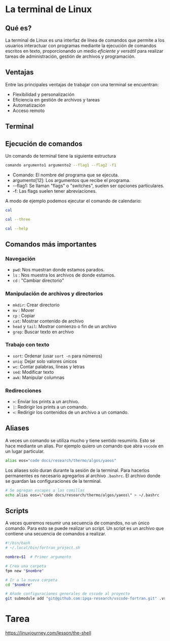 # La terminal de Linux

## Qué es?

La terminal de Linux es una interfaz de línea de comandos que permite a los
usuarios interactuar con programas mediante la ejecución de comandos
escritos en texto, proporcionando un medio _eficiente y versátil_ para
realizar tareas de administración, gestión de archivos y programación.

## Ventajas

Entre las principales ventajas de trabajar con una terminal se encuentran:

- Flexibilidad y personalización
- Eficiencia en gestión de archivos y tareas
- Automatización
- Acceso remoto

## Terminal

## Ejecución de comandos

Un comando de terminal tiene la siguiente estructura

```bash
comando argumento1 argumento2 --flag1 --flag2 -f1
```
- Comando: El nombre del programa que se ejecuta.
- argumento[12]: Los argumentos que recibe el programa.
- --flag1: Se llaman "flags" o "switches", suelen ser opciones particulares.
- -f: Las flags suelen tener abreviaciones.


A modo de ejemplo podemos ejecutar el comando de calendario:

```bash
cal
```

```bash
cal --three
```

```bash
cal --help
```

## Comandos más importantes

### Navegación
- `pwd`: Nos muestran donde estamos parados.
- `ls` : Nos muestra los archivos de donde estamos.
- `cd` : "Cambiar directorio"

### Manipulación de archivos y directorios
- `mkdir`: Crear directorio
- `mv` : Mover
- `cp` : Copiar
- `cat`: Mostrar contenido de archivo
- `head` y `tail`: Mostrar comienzo o fin de un archivo
- `grep`: Buscar texto en archivo

### Trabajo con texto
- `sort`: Ordenar (usar `sort -n` para números)
- `uniq`: Dejar solo valores únicos
- `wc`: Contar palabras, líneas y letras
- `sed`: Modificar texto
- `awk`: Manipular columnas

### Redirecciones
- `>`: Enviar los prints a un archivo.
- `|`: Redirigir los prints a un comando.
- `<`: Redirigir los contenidos de un archivo a un comando.

## Aliases
A veces un comando se utiliza mucho y tiene sentido resumirlo. Esto se hace
mediante un alias. Por ejemplo quiero un comando que abra `vscode` en un lugar
particular.

```bash
alias eos="code docs/research/thermo/algos/yaeos"
```

Los aliases solo duran durante la sesión de la terminal. Para hacerlos permanentes
es necesario agregarlos al archivo `.bashrc`. El archivo donde se guardan
las configuraciones de la terminal.

```bash
# Se agregan escapes a las comillas
echo alias eos=\"code docs/research/thermo/algos/yaeos\" > ~/.bashrc
```

## Scripts
A veces queremos resumir una secuencia de comandos, no un único comando.
Para esto se puede realizar un script. Un script es un archivo que contiene
una secuencia de comandos a realizar.

```bash
#!/bin/bash
# ~/.local/bin/fortran_project.sh

nombre=$1  # Primer argumento

# Crea una carpeta 
fpm new "$nombre"

# Ir a la nueva carpeta
cd "$nombre"

# Añade configuraciones generales de vscode al proyecto
git submodule add "git@github.com:ipqa-research/vscode-fortran.git" .vscode
```

# Tarea
https://linuxjourney.com/lesson/the-shell
